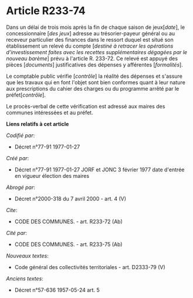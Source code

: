 # Article R233-74

Dans un délai de trois mois après la fin de chaque saison de jeux[*date*], le concessionnaire [*des jeux*] adresse au
trésorier-payeur général ou au receveur particulier des finances dans le ressort duquel est situé son établissement un relevé
du compte [*destiné à retracer les opérations d'investissement faites avec les recettes supplémentaires dégagées par le
nouveau barème*] prévu à l'article R. 233-72. Ce relevé est appuyé des pièces [*documents*] justificatives des dépenses y
afférentes [*formalités*]. 

Le comptable public vérifie [*contrôle*] la réalité des dépenses et s'assure que les travaux qui en font l'objet sont bien
conformes quant à leur nature aux prescriptions du cahier des charges ou du programme arrêté par le préfet[*contrôle*]. 

Le procès-verbal de cette vérification est adressé aux maires des communes intéressées et au préfet.

**Liens relatifs à cet article**

_Codifié par_:

  - Décret n°77-91 1977-01-27

_Créé par_:

  - Décret n°77-91 1977-01-27 JORF et JONC 3 février 1977 date d'entrée en vigueur élection des maires

_Abrogé par_:

  - Décret n°2000-318 du 7 avril 2000 - art. 4 (V)

_Cite_:

  - CODE DES COMMUNES. - art. R233-72 (Ab)

_Cité par_:

  - CODE DES COMMUNES. - art. R233-75 (Ab)

_Nouveaux textes_:

  - Code général des collectivités territoriales - art. D2333-79 (V)

_Anciens textes_:

  - Décret n°57-636 1957-05-24 art. 5
